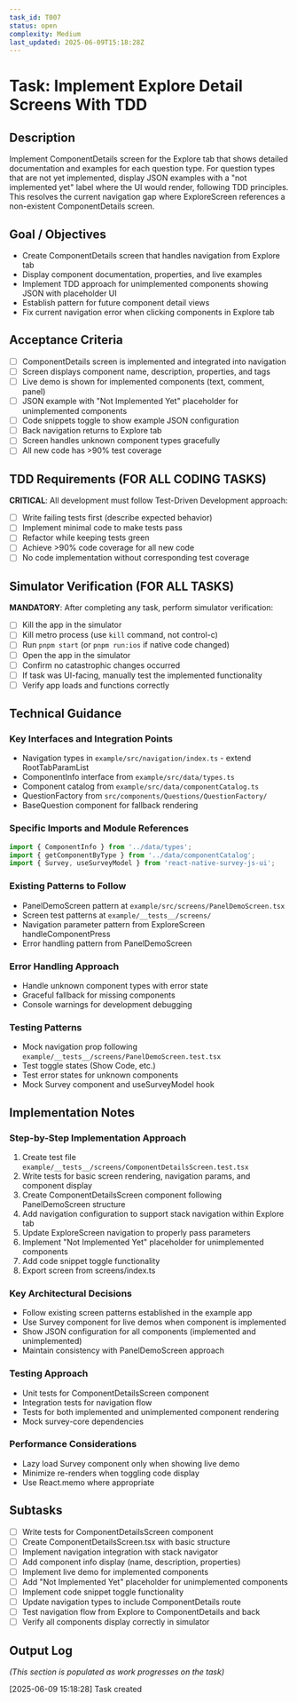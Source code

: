 ```yaml
---
task_id: T007
status: open
complexity: Medium
last_updated: 2025-06-09T15:18:28Z
---
```


# Task: Implement Explore Detail Screens With TDD

## Description
Implement ComponentDetails screen for the Explore tab that shows detailed documentation and examples for each question type. For question types that are not yet implemented, display JSON examples with a "not implemented yet" label where the UI would render, following TDD principles. This resolves the current navigation gap where ExploreScreen references a non-existent ComponentDetails screen.

## Goal / Objectives
- Create ComponentDetails screen that handles navigation from Explore tab
- Display component documentation, properties, and live examples
- Implement TDD approach for unimplemented components showing JSON with placeholder UI
- Establish pattern for future component detail views
- Fix current navigation error when clicking components in Explore tab

## Acceptance Criteria
- [ ] ComponentDetails screen is implemented and integrated into navigation
- [ ] Screen displays component name, description, properties, and tags
- [ ] Live demo is shown for implemented components (text, comment, panel)
- [ ] JSON example with "Not Implemented Yet" placeholder for unimplemented components
- [ ] Code snippets toggle to show example JSON configuration
- [ ] Back navigation returns to Explore tab
- [ ] Screen handles unknown component types gracefully
- [ ] All new code has >90% test coverage

## TDD Requirements (FOR ALL CODING TASKS)
**CRITICAL**: All development must follow Test-Driven Development approach:
- [ ] Write failing tests first (describe expected behavior)
- [ ] Implement minimal code to make tests pass
- [ ] Refactor while keeping tests green
- [ ] Achieve >90% code coverage for all new code
- [ ] No code implementation without corresponding test coverage

## Simulator Verification (FOR ALL TASKS)
**MANDATORY**: After completing any task, perform simulator verification:
- [ ] Kill the app in the simulator
- [ ] Kill metro process (use `kill` command, not control-c)
- [ ] Run `pnpm start` (or `pnpm run:ios` if native code changed)
- [ ] Open the app in the simulator
- [ ] Confirm no catastrophic changes occurred
- [ ] If task was UI-facing, manually test the implemented functionality
- [ ] Verify app loads and functions correctly

## Technical Guidance

### Key Interfaces and Integration Points
- Navigation types in `example/src/navigation/index.ts` - extend RootTabParamList
- ComponentInfo interface from `example/src/data/types.ts`
- Component catalog from `example/src/data/componentCatalog.ts`
- QuestionFactory from `src/components/Questions/QuestionFactory/`
- BaseQuestion component for fallback rendering

### Specific Imports and Module References
```typescript
import { ComponentInfo } from '../data/types';
import { getComponentByType } from '../data/componentCatalog';
import { Survey, useSurveyModel } from 'react-native-survey-js-ui';
```

### Existing Patterns to Follow
- PanelDemoScreen pattern at `example/src/screens/PanelDemoScreen.tsx`
- Screen test patterns at `example/__tests__/screens/`
- Navigation parameter pattern from ExploreScreen handleComponentPress
- Error handling pattern from PanelDemoScreen

### Error Handling Approach
- Handle unknown component types with error state
- Graceful fallback for missing components
- Console warnings for development debugging

### Testing Patterns
- Mock navigation prop following `example/__tests__/screens/PanelDemoScreen.test.tsx`
- Test toggle states (Show Code, etc.)
- Test error states for unknown components
- Mock Survey component and useSurveyModel hook

## Implementation Notes

### Step-by-Step Implementation Approach
1. Create test file `example/__tests__/screens/ComponentDetailsScreen.test.tsx`
2. Write tests for basic screen rendering, navigation params, and component display
3. Create ComponentDetailsScreen component following PanelDemoScreen structure
4. Add navigation configuration to support stack navigation within Explore tab
5. Update ExploreScreen navigation to properly pass parameters
6. Implement "Not Implemented Yet" placeholder for unimplemented components
7. Add code snippet toggle functionality
8. Export screen from screens/index.ts

### Key Architectural Decisions
- Follow existing screen patterns established in the example app
- Use Survey component for live demos when component is implemented
- Show JSON configuration for all components (implemented and unimplemented)
- Maintain consistency with PanelDemoScreen approach

### Testing Approach
- Unit tests for ComponentDetailsScreen component
- Integration tests for navigation flow
- Tests for both implemented and unimplemented component rendering
- Mock survey-core dependencies

### Performance Considerations
- Lazy load Survey component only when showing live demo
- Minimize re-renders when toggling code display
- Use React.memo where appropriate

## Subtasks
- [ ] Write tests for ComponentDetailsScreen component
- [ ] Create ComponentDetailsScreen.tsx with basic structure
- [ ] Implement navigation integration with stack navigator
- [ ] Add component info display (name, description, properties)
- [ ] Implement live demo for implemented components
- [ ] Add "Not Implemented Yet" placeholder for unimplemented components
- [ ] Implement code snippet toggle functionality
- [ ] Update navigation types to include ComponentDetails route
- [ ] Test navigation flow from Explore to ComponentDetails and back
- [ ] Verify all components display correctly in simulator

## Output Log
*(This section is populated as work progresses on the task)*

[2025-06-09 15:18:28] Task created